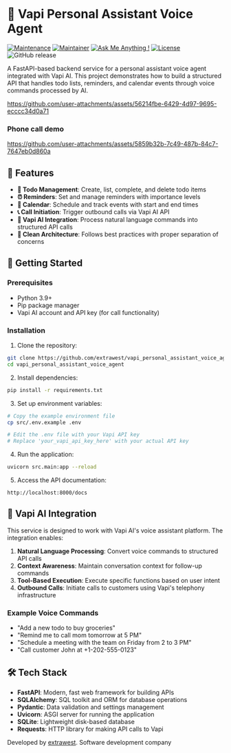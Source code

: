 # 🤖 Vapi Personal Assistant Voice Agent

[![Maintenance](https://img.shields.io/badge/Maintained%3F-yes-green.svg)]()
[![Maintainer](https://img.shields.io/static/v1?label=Yevhen%20Ruban&message=Maintainer&color=red)](mailto:yevhen.ruban@extrawest.com)
[![Ask Me Anything !](https://img.shields.io/badge/Ask%20me-anything-1abc9c.svg)]()
[![License](https://img.shields.io/badge/License-Apache_2.0-blue.svg)](https://opensource.org/licenses/Apache-2.0)
![GitHub release](https://img.shields.io/badge/release-v1.0.0-blue)

A FastAPI-based backend service for a personal assistant voice agent integrated with Vapi AI. 
This project demonstrates how to build a structured API that handles todo lists, reminders, and calendar events through voice commands processed by AI.




https://github.com/user-attachments/assets/56214fbe-6429-4d97-9695-ecccc34d0a71


### Phone call demo




https://github.com/user-attachments/assets/5859b32b-7c49-487b-84c7-7647eb0d860a




## 🌟 Features

- **📝 Todo Management**: Create, list, complete, and delete todo items
- **⏰ Reminders**: Set and manage reminders with importance levels
- **📅 Calendar**: Schedule and track events with start and end times
- **📞 Call Initiation**: Trigger outbound calls via Vapi AI API
- **🔄 Vapi AI Integration**: Process natural language commands into structured API calls
- **🔧 Clean Architecture**: Follows best practices with proper separation of concerns

## 🚀 Getting Started

### Prerequisites

- Python 3.9+
- Pip package manager
- Vapi AI account and API key (for call functionality)

### Installation

1. Clone the repository:
```bash
git clone https://github.com/extrawest/vapi_personal_assistant_voice_agent.git
cd vapi_personal_assistant_voice_agent
```

2. Install dependencies:
```bash
pip install -r requirements.txt
```

3. Set up environment variables:
```bash
# Copy the example environment file
cp src/.env.example .env

# Edit the .env file with your Vapi API key
# Replace 'your_vapi_api_key_here' with your actual API key
```

4. Run the application:
```bash
uvicorn src.main:app --reload
```

5. Access the API documentation:
```
http://localhost:8000/docs
```

## 🔌 Vapi AI Integration

This service is designed to work with Vapi AI's voice assistant platform. The integration enables:

1. **Natural Language Processing**: Convert voice commands to structured API calls
2. **Context Awareness**: Maintain conversation context for follow-up commands
3. **Tool-Based Execution**: Execute specific functions based on user intent
4. **Outbound Calls**: Initiate calls to customers using Vapi's telephony infrastructure

### Example Voice Commands

- "Add a new todo to buy groceries"
- "Remind me to call mom tomorrow at 5 PM"
- "Schedule a meeting with the team on Friday from 2 to 3 PM"
- "Call customer John at +1-202-555-0123"

## 🛠️ Tech Stack

- **FastAPI**: Modern, fast web framework for building APIs
- **SQLAlchemy**: SQL toolkit and ORM for database operations
- **Pydantic**: Data validation and settings management
- **Uvicorn**: ASGI server for running the application
- **SQLite**: Lightweight disk-based database
- **Requests**: HTTP library for making API calls to Vapi

Developed by [extrawest](https://extrawest.com/). Software development company
